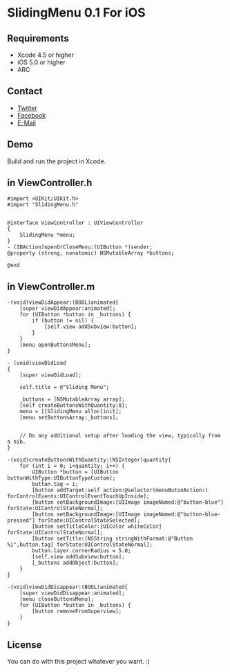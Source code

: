 SlidingMenu 0.1 For iOS
==============

Requirements
--------------
- Xcode 4.5 or higher
- iOS 5.0 or higher
- ARC

Contact
--------------
- [Twitter](https://twitter.com/rocxteady2)
- [Facebook](https://www.facebook.com/rocxteady)
- [E-Mail](mailto:ulas.sancak@hotmail.com.tr)

Demo
--------------

Build and run the project in Xcode.

in ViewController.h
--------------

    #import <UIKit/UIKit.h>
    #import "SlidingMenu.h"


    @interface ViewController : UIViewController
    {
        SlidingMenu *menu;
    }
    - (IBAction)openOrCloseMenu:(UIButton *)sender;
    @property (strong, nonatomic) NSMutableArray *buttons;

    @end
    
in ViewController.m
--------------
    
    -(void)viewDidAppear:(BOOL)animated{
        [super viewDidAppear:animated];
        for (UIButton *button in _buttons) {
            if (button != nil) {
                [self.view addSubview:button];
            }
        }
        [menu openButtonsMenu];
    }

    - (void)viewDidLoad
    {
        [super viewDidLoad];
    
        self.title = @"Sliding Menu";
    
        _buttons = [NSMutableArray array];
        [self createButtonsWithQuantity:8];
        menu = [[SlidingMenu alloc]init];
        [menu setButtonsArray:_buttons];

    
    	// Do any additional setup after loading the view, typically from a nib.
    }

    -(void)createButtonsWithQuantity:(NSInteger)quantity{
        for (int i = 0; i<quantity; i++) {
            UIButton *button = [UIButton buttonWithType:UIButtonTypeCustom];
            button.tag = i;
            [button addTarget:self action:@selector(menuButonAction:) forControlEvents:UIControlEventTouchUpInside];
            [button setBackgroundImage:[UIImage imageNamed:@"button-blue"] forState:UIControlStateNormal];
            [button setBackgroundImage:[UIImage imageNamed:@"button-blue-pressed"] forState:UIControlStateSelected];
            [button setTitleColor:[UIColor whiteColor] forState:UIControlStateNormal];
            [button setTitle:[NSString stringWithFormat:@"Button %i",button.tag] forState:UIControlStateNormal];
            button.layer.cornerRadius = 5.0;
            [self.view addSubview:button];
            [_buttons addObject:button];
        }
    }

    -(void)viewDidDisappear:(BOOL)animated{
        [super viewDidDisappear:animated];
        [menu closeButtonsMenu];
        for (UIButton *button in _buttons) {
            [button removeFromSuperview];
        }
    }

License
--------------
You can do with this project whatever you want. :)
